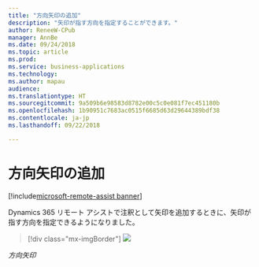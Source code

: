 ```yaml
---
title: "方向矢印の追加"
description: "矢印が指す方向を指定することができます。"
author: ReneeW-CPub
manager: AnnBe
ms.date: 09/24/2018
ms.topic: article
ms.prod: 
ms.service: business-applications
ms.technology: 
ms.author: mapau
audience: 
ms.translationtype: HT
ms.sourcegitcommit: 9a509b6e98583d8782e00c5c0e081f7ec451180b
ms.openlocfilehash: 1b90951c7683ac0515f6685d63d29644389bdf38
ms.contentlocale: ja-jp
ms.lasthandoff: 09/22/2018

---
```


# <a name="add-directional-arrows"></a>方向矢印の追加

[!include[microsoft-remote-assist banner](../includes/microsoft-remote-assist.md)]

Dynamics 365 リモート アシストで注釈として矢印を追加するときに、矢印が指す方向を指定できるようになりました。

> [!div class="mx-imgBorder"]
> ![](media/d729ab4910f718be12a04ec1972c02f5.jpg)

*方向矢印*

<!--update link
[Learn more about adding arrows in Remote Assist.](https://docs.microsoft.com/en-us/dynamics365/mixed-reality/remote-assist/user-guide)
-->

